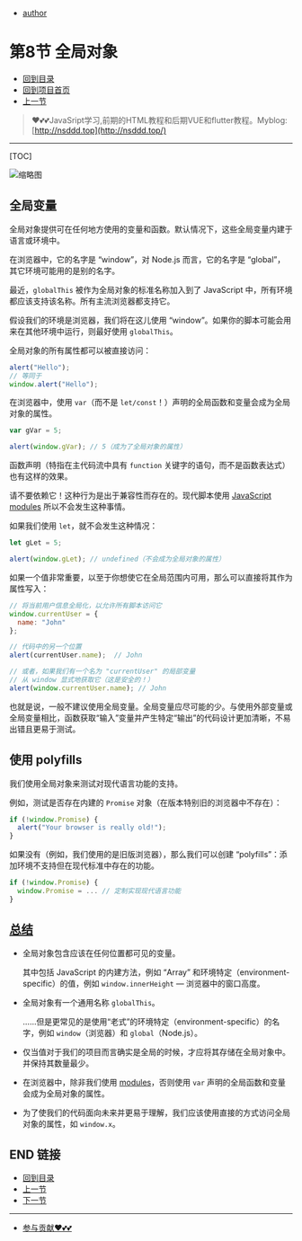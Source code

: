 + [author](https://github.com/3293172751)

# 第8节 全局对象

+ [回到目录](../README.md)
+ [回到项目首页](../../README.md)
+ [上一节](7.md)
> ❤️💕💕JavaSript学习,前期的HTML教程和后期VUE和flutter教程。Myblog:[http://nsddd.top](http://nsddd.top/)
---
[TOC]

![缩略图](https://sm.nsddd.top/f33728ec57d5e8312a6a0efe73416488bb1dec0c0da0fb45db63e87235ba946c.png?mail:3293172751@qq.com)

## 全局变量

全局对象提供可在任何地方使用的变量和函数。默认情况下，这些全局变量内建于语言或环境中。

在浏览器中，它的名字是 “window”，对 Node.js 而言，它的名字是 “global”，其它环境可能用的是别的名字。

最近，`globalThis` 被作为全局对象的标准名称加入到了 JavaScript 中，所有环境都应该支持该名称。所有主流浏览器都支持它。

假设我们的环境是浏览器，我们将在这儿使用 “window”。如果你的脚本可能会用来在其他环境中运行，则最好使用 `globalThis`。

全局对象的所有属性都可以被直接访问：

```javascript
alert("Hello");
// 等同于
window.alert("Hello");
```

在浏览器中，使用 `var`（而不是 `let/const`！）声明的全局函数和变量会成为全局对象的属性。

```javascript
var gVar = 5;

alert(window.gVar); // 5（成为了全局对象的属性）
```

函数声明（特指在主代码流中具有 `function` 关键字的语句，而不是函数表达式）也有这样的效果。

请不要依赖它！这种行为是出于兼容性而存在的。现代脚本使用 [JavaScript modules](https://zh.javascript.info/modules) 所以不会发生这种事情。

如果我们使用 `let`，就不会发生这种情况：

```javascript
let gLet = 5;

alert(window.gLet); // undefined（不会成为全局对象的属性）
```

如果一个值非常重要，以至于你想使它在全局范围内可用，那么可以直接将其作为属性写入：

```javascript
// 将当前用户信息全局化，以允许所有脚本访问它
window.currentUser = {
  name: "John"
};

// 代码中的另一个位置
alert(currentUser.name);  // John

// 或者，如果我们有一个名为 "currentUser" 的局部变量
// 从 window 显式地获取它（这是安全的！）
alert(window.currentUser.name); // John
```

也就是说，一般不建议使用全局变量。全局变量应尽可能的少。与使用外部变量或全局变量相比，函数获取“输入”变量并产生特定“输出”的代码设计更加清晰，不易出错且更易于测试。

## 使用 polyfills

我们使用全局对象来测试对现代语言功能的支持。

例如，测试是否存在内建的 `Promise` 对象（在版本特别旧的浏览器中不存在）：

```javascript
if (!window.Promise) {
  alert("Your browser is really old!");
}
```

如果没有（例如，我们使用的是旧版浏览器），那么我们可以创建 “polyfills”：添加环境不支持但在现代标准中存在的功能。

```javascript
if (!window.Promise) {
  window.Promise = ... // 定制实现现代语言功能
}
```

## [总结](https://zh.javascript.info/global-object#zong-jie)

- 全局对象包含应该在任何位置都可见的变量。

  其中包括 JavaScript 的内建方法，例如 “Array” 和环境特定（environment-specific）的值，例如 `window.innerHeight` — 浏览器中的窗口高度。

- 全局对象有一个通用名称 `globalThis`。

  ……但是更常见的是使用“老式”的环境特定（environment-specific）的名字，例如 `window`（浏览器）和 `global`（Node.js）。

- 仅当值对于我们的项目而言确实是全局的时候，才应将其存储在全局对象中。并保持其数量最少。

- 在浏览器中，除非我们使用 [modules](https://zh.javascript.info/modules)，否则使用 `var` 声明的全局函数和变量会成为全局对象的属性。

- 为了使我们的代码面向未来并更易于理解，我们应该使用直接的方式访问全局对象的属性，如 `window.x`。



## END 链接
+ [回到目录](../README.md)
+ [上一节](7.md)
+ [下一节](9.md)
---
+ [参与贡献❤️💕💕](https://github.com/3293172751/CS_COURSE/blob/master/Git/git-contributor.md)
